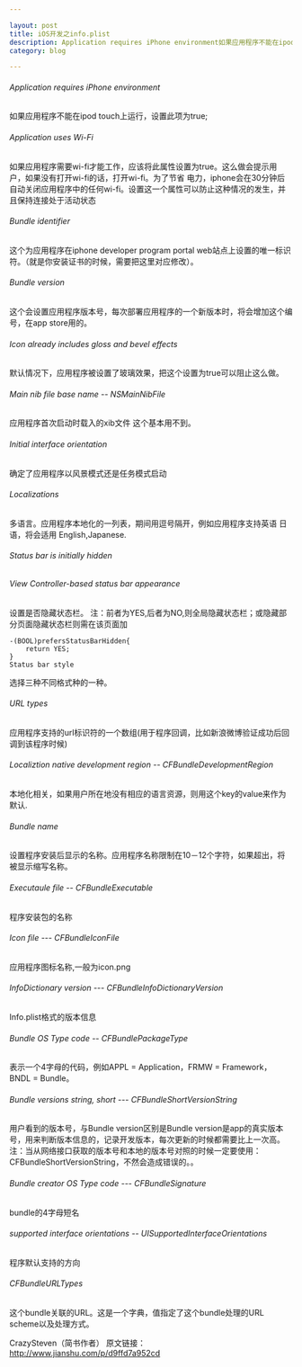 ```yaml
---

layout: post
title: iOS开发之info.plist
description: Application requires iPhone environment如果应用程序不能在ipod touch上运行，设置此项为true;Application uses Wi-Fi如果应用程序需要wi-fi才能工作，应
category: blog

---
```

###### Application requires iPhone environment
如果应用程序不能在ipod touch上运行，设置此项为true;

###### Application uses Wi-Fi
如果应用程序需要wi-fi才能工作，应该将此属性设置为true。这么做会提示用户，如果没有打开wi-fi的话，打开wi-fi。为了节省 电力，iphone会在30分钟后自动关闭应用程序中的任何wi-fi。设置这一个属性可以防止这种情况的发生，并且保持连接处于活动状态

###### Bundle identifier
这个为应用程序在iphone developer program portal web站点上设置的唯一标识符。（就是你安装证书的时候，需要把这里对应修改）。

###### Bundle version
这个会设置应用程序版本号，每次部署应用程序的一个新版本时，将会增加这个编号，在app store用的。

###### Icon already includes gloss and bevel effects
默认情况下，应用程序被设置了玻璃效果，把这个设置为true可以阻止这么做。

###### Main nib file base name -- NSMainNibFile
应用程序首次启动时载入的xib文件 这个基本用不到。

###### Initial interface orientation
确定了应用程序以风景模式还是任务模式启动

###### Localizations
多语言。应用程序本地化的一列表，期间用逗号隔开，例如应用程序支持英语 日语，将会适用 English,Japanese.

###### Status bar is initially hidden
###### View Controller-based status bar appearance
设置是否隐藏状态栏。
注：前者为YES,后者为NO,则全局隐藏状态栏；或隐藏部分页面隐藏状态栏则需在该页面加

    -(BOOL)prefersStatusBarHidden{
        return YES;
    }
    Status bar style

选择三种不同格式种的一种。

###### URL types
应用程序支持的url标识符的一个数组(用于程序回调，比如新浪微博验证成功后回调到该程序时候)

###### Localiztion native development region -- CFBundleDevelopmentRegion
本地化相关，如果用户所在地没有相应的语言资源，则用这个key的value来作为默认.

###### Bundle name
设置程序安装后显示的名称。应用程序名称限制在10－12个字符，如果超出，将被显示缩写名称。

###### Executaule file -- CFBundleExecutable
程序安装包的名称

###### Icon file --- CFBundleIconFile
应用程序图标名称,一般为icon.png

###### InfoDictionary version --- CFBundleInfoDictionaryVersion
Info.plist格式的版本信息

###### Bundle OS Type code -- CFBundlePackageType
表示一个4字母的代码，例如APPL = Application，FRMW = Framework，BNDL = Bundle。

###### Bundle versions string, short --- CFBundleShortVersionString
用户看到的版本号，与Bundle version区别是Bundle version是app的真实版本号，用来判断版本信息的，记录开发版本，每次更新的时候都需要比上一次高。
注：当从网络接口获取的版本号和本地的版本号对照的时候一定要使用：CFBundleShortVersionString，不然会造成错误的。。

###### Bundle creator OS Type code --- CFBundleSignature
bundle的4字母短名

###### supported interface orientations -- UISupportedInterfaceOrientations
程序默认支持的方向

###### CFBundleURLTypes
这个bundle关联的URL。这是一个字典，值指定了这个bundle处理的URL scheme以及处理方式。

CrazySteven（简书作者）
原文链接：http://www.jianshu.com/p/d9ffd7a952cd

